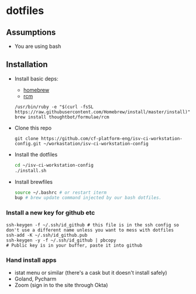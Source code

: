 # dotfiles

## Assumptions

- You are using bash

## Installation

* Install basic deps: 
    * [homebrew](https://brew.sh)
    * [rcm](https://github.com/thoughtbot/rcm)
    ```
    /usr/bin/ruby -e "$(curl -fsSL https://raw.githubusercontent.com/Homebrew/install/master/install)"
    brew install thoughtbot/formulae/rcm
    ```
* Clone this repo
    ```
    git clone https://github.com/cf-platform-eng/isv-ci-workstation-config.git ~/workastation/isv-ci-workstation-config
    ```

* Install the dotfiles
    ```bash
    cd ~/isv-ci-workstation-config 
    ./install.sh
    ```
    
* Install brewfiles
    ```bash
    source ~/.bashrc # or restart iterm
    bup # brew update command injected by our bash dotfiles.
    ```

### Install a new key for github etc

```shell
ssh-keygen -f ~/.ssh/id_github # this file is in the ssh config so don't use a different name unless you want to mess with dotfiles 
ssh-add -K ~/.ssh/id_github.pub
ssh-keygen -y -f ~/.ssh/id_github | pbcopy
# Public key is in your buffer, paste it into github
```

### Hand install apps
* istat menu or similar (there's a cask but it doesn't install safely)
* Goland, Pycharm
* Zoom (sign in to the site through Okta)

